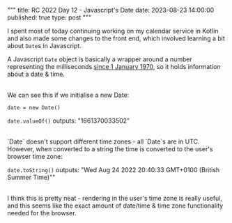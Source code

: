 """
title: RC 2022 Day 12 - Javascript's Date
date: 2023-08-23 14:00:00
published: true
type: post
"""

I spent most of today continuing working on my calendar service in Kotlin and also made some changes to the front end, which involved learning a bit about `Date`s in Javascript.  

A Javascript `Date` object is basically a wrapper around a number representing the milliseconds [since 1 January 1970](https://en.wikipedia.org/wiki/Unix_time), so it holds information about a date & time.


<br>
We can see this if we initialise a new Date:

```date = new Date()```

```date.valueOf()``` outputs: "1661370033502"


<br>
`Date` doesn't support different time zones - all `Date`s are in UTC.  However, when converted to a string the time is converted to the user's browser time zone:

```date.toString()``` outputs: "Wed Aug 24 2022 20:40:33 GMT+0100 (British Summer Time)""

<br>
I think this is pretty neat - rendering in the user's time zone is really useful, and this seems like the exact amount of date/time & time zone functionality needed for the browser.
